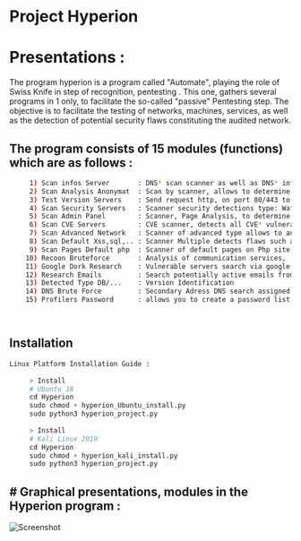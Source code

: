 # Project Hyperion

# Presentations :

   The program hyperion is a program called "Automate", playing the role of Swiss Knife in step of recognition, pentesting .
   This one, gathers several programs in 1 only, to facilitate the so-called "passive" Pentesting step. The objective is to facilitate
   the testing of networks, machines, services, as well as the detection of potential security flaws constituting the audited network.

## The program consists of 15 modules (functions) which are as follows :


```bash
     1) Scan infos Server       : DNS* scan scanner as well as DNS* information (Ip address, locations, date...)
     2) Scan Analysis Anonymat  : Scan by scanner, allows to determine if the target server uses Tor networks
     3) Test Version Servers    : Send request http, on port 80/443 to determine the version of the audited server
     4) Scan Security Servers   : Scanner security detections type: Waff firewall, information on security/security used
     5) Scan Admin Panel        : Scanner, Page Analysis, to determine the administration portal, web server
     6) Scan CVE Servers        : CVE scanner, detects all CVE* vulnerabilities by Database CVE online in real time
     7) Scan Advanced Network   : Scanner of advanced type allows to analyze ports, services, version of active services
     8) Scan Default Xss,sql,.. : Scanner Multiple detects flaws such as: Xss, Sql, Crlf, backup, blindsql, module nikto ...
     9) Scan Pages Default php  : Scanner of default pages on Php site, allows detection for SQL injection
    10) Recoon Bruteforce       : Analysis of communication services,  recognition by "open" ports, such as: SSH,FTP,Telnet,...
    11) Google Dork Research    : Vulnerable servers search via google using the "Dork" search method.
    12) Research Emails         : Search potentially active emails from a name, nickname, ...
    13) Detected Type DB/...    : Version Identification
    14) DNS Brute Force         : Secondary Adress DNS search assigned to the audited DNS* by forced raw method
    15) Profilers Password      : allows you to create a password list, using "Profilers" methods, personal info




```

## Installation

```python
Linux Platform Installation Guide :
   
     > Install
     # Ubuntu 18
     cd Hyperion
     sudo chmod + hyperion_Ubuntu_install.py
     sudo python3 hyperion_project.py
 
     > Install
     # Kali Linux 2019
     cd Hyperion
     sudo chmod + hyperion_kali_install.py
     sudo python3 hyperion_project.py

```

## # Graphical presentations, modules in the Hyperion program :
![Screenshot](/home/lazarusasus/Hyperion/hyperion.png)
